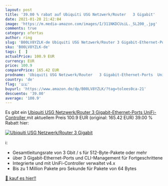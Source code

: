 ```yaml
---
layout: post
title: '39.00 % rabat auf Ubiquiti USG Netzwerk/Router   3 Gigabit'
date: 2021-01-20 21:42:04
image: 'https://m.media-amazon.com/images/I/311NKDCUsiL._SL200_.jpg'
comments: true
category: ofertas
author: ring
slug: 'B00LV8YZLK-de Ubiquiti USG Netzwerk/Router 3 Gigabit-Ethernet-Ports...'
sku: 'B00LV8YZLK-de'
tags: [  ]
actualPrice: 100.9 EUR
currency: EUR
price: 100.9
comparePrice: 165.42 EUR
prodname: 'Ubiquiti USG Netzwerk/Router   3 Gigabit-Ethernet-Ports  UniFi-Controller '
country: 'de'
flag: '🇩🇪'
buyurl: 'https://www.amazon.de/dp/B00LV8YZLK/?tag=tolees0ca-21'
descuento: '39.00'
average: '100.9'
---
```


Es gibt ein [Ubiquiti USG Netzwerk/Router   3 Gigabit-Ethernet-Ports  UniFi-Controller ](https://www.amazon.de/dp/B00LV8YZLK/?tag=tolees0ca-21) mit aktuellem Preis 100.9 EUR (original: 165.42 EUR) 39.00 % Rabatt hier:

[![Ubiquiti USG Netzwerk/Router   3 Gigabit](https://m.media-amazon.com/images/I/311NKDCUsiL._SL200_.jpg)](https://www.amazon.de/dp/B00LV8YZLK/?tag=tolees0ca-21)

ℹ️:

- Gesamtleitungsrate von 3 Gbit / s für 512-Byte-Pakete oder mehr
- über 3 Gigabit-Ethernet-Ports und CLI-Management für Fortgeschrittene
- Integrierte und mit UniFi-Controller verwaltet v4.x
- Bis zu 1 Million Pakete pro Sekunde für Pakete von 64 Bytes

[🛒 kauf es hier!!](https://www.amazon.de/dp/B00LV8YZLK/?tag=tolees0ca-21)
